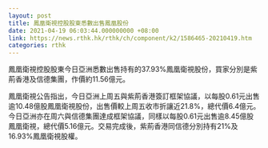 ```yaml
---
layout: post
title: 鳳凰衛視控股股東悉數出售鳳凰股份
date: 2021-04-19 06:03:44.000000000 +08:00
link: https://news.rthk.hk/rthk/ch/component/k2/1586465-20210419.htm
categories: rthk
---
```


鳳凰衛視控股股東今日亞洲悉數出售持有的37.93%鳳凰衛視股份，買家分別是紫荊香港及信德集團，作價約11.56億元。

鳳凰衛視公告指出，今日亞洲上周五與紫荊香港簽訂框架協議，以每股0.61元出售逾10.48億股鳳凰衛視股份，出售價較上周五收市折讓近21.8%，總代價6.4億元。今日亞洲亦在周六與信德集團達成框架協議，同樣以每股0.61元出售逾8.45億股鳳凰衛視，總代價5.16億元。交易完成後，紫荊香港同信德分別持有21%及16.93%鳳凰衛視股權。
